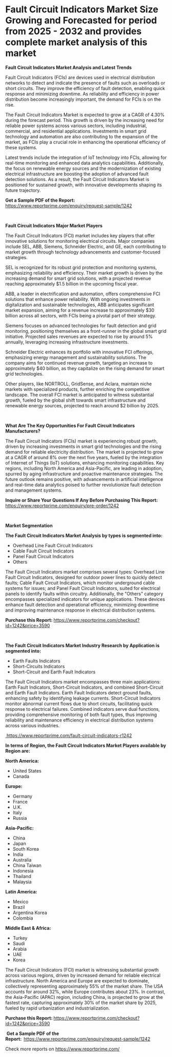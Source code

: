<p><h1>Fault Circuit Indicators Market Size Growing and Forecasted for period from 2025 - 2032 and provides complete market analysis of this market</h1></p><p><strong>Fault Circuit Indicators Market Analysis and Latest Trends</strong></p>
<p><p>Fault Circuit Indicators (FCIs) are devices used in electrical distribution networks to detect and indicate the presence of faults such as overloads or short circuits. They improve the efficiency of fault detection, enabling quick response and minimizing downtime. As reliability and efficiency in power distribution become increasingly important, the demand for FCIs is on the rise.</p><p>The Fault Circuit Indicators Market is expected to grow at a CAGR of 4.30% during the forecast period. This growth is driven by the increasing need for reliable power systems across various sectors, including industrial, commercial, and residential applications. Investments in smart grid technology and automation are also contributing to the expansion of the market, as FCIs play a crucial role in enhancing the operational efficiency of these systems.</p><p>Latest trends include the integration of IoT technology into FCIs, allowing for real-time monitoring and enhanced data analytics capabilities. Additionally, the focus on renewable energy sources and the modernization of existing electrical infrastructure are boosting the adoption of advanced fault detection solutions. As a result, the Fault Circuit Indicators Market is positioned for sustained growth, with innovative developments shaping its future trajectory.</p></p>
<p><strong>Get a Sample PDF of the Report:&nbsp;</strong> <a href="https://www.reportprime.com/enquiry/request-sample/1242?utm_campaign=2888&utm_medium=2&utm_source=Github&utm_content=ia&utm_term=18032025&utm_id=fault-circuit-indicators">https://www.reportprime.com/enquiry/request-sample/1242</a></p>
<p>&nbsp;</p>
<p><strong>Fault Circuit Indicators Major Market Players</strong></p>
<p><p>The Fault Circuit Indicators (FCI) market includes key players that offer innovative solutions for monitoring electrical circuits. Major companies include SEL, ABB, Siemens, Schneider Electric, and GE, each contributing to market growth through technology advancements and customer-focused strategies.</p><p>SEL is recognized for its robust grid protection and monitoring systems, emphasizing reliability and efficiency. Their market growth is driven by the increasing demand for smart grid solutions, with a projected revenue reaching approximately $1.5 billion in the upcoming fiscal year.</p><p>ABB, a leader in electrification and automation, offers comprehensive FCI solutions that enhance power reliability. With ongoing investments in digitalization and sustainable technologies, ABB anticipates significant market expansion, aiming for a revenue increase to approximately $30 billion across all sectors, with FCIs being a pivotal part of their strategy.</p><p>Siemens focuses on advanced technologies for fault detection and grid monitoring, positioning themselves as a front-runner in the global smart grid initiative. Projected sales revenues are expected to rise by around 5% annually, leveraging increasing infrastructure investments.</p><p>Schneider Electric enhances its portfolio with innovative FCI offerings, emphasizing energy management and sustainability solutions. The company aims for continued revenue growth, targeting an increase to approximately $40 billion, as they capitalize on the rising demand for smart grid technologies.</p><p>Other players, like NORTROLL, GridSense, and Aclara, maintain niche markets with specialized products, further enriching the competitive landscape. The overall FCI market is anticipated to witness substantial growth, fueled by the global shift towards smart infrastructure and renewable energy sources, projected to reach around $2 billion by 2025.</p></p>
<p>&nbsp;</p>
<p><strong>What Are The Key Opportunities For Fault Circuit Indicators Manufacturers?</strong></p>
<p><p>The Fault Circuit Indicators (FCIs) market is experiencing robust growth, driven by increasing investments in smart grid technologies and the rising demand for reliable electricity distribution. The market is projected to grow at a CAGR of around 8% over the next five years, fueled by the integration of Internet of Things (IoT) solutions, enhancing monitoring capabilities. Key regions, including North America and Asia-Pacific, are leading in adoption, spurred by aging infrastructure and proactive maintenance strategies. The future outlook remains positive, with advancements in artificial intelligence and real-time data analytics poised to further revolutionize fault detection and management systems.</p></p>
<p><strong>Inquire or Share Your Questions If Any Before Purchasing This Report:</strong> <a href="https://www.reportprime.com/enquiry/pre-order/1242?utm_campaign=2888&utm_medium=2&utm_source=Github&utm_content=ia&utm_term=18032025&utm_id=fault-circuit-indicators">https://www.reportprime.com/enquiry/pre-order/1242</a></p>
<p>&nbsp;</p>
<p><strong>Market Segmentation</strong></p>
<p><strong>The Fault Circuit Indicators Market Analysis by types is segmented into:</strong></p>
<p><ul><li>Overhead Line Fault Circuit Indicators</li><li>Cable Fault Circuit Indicators</li><li>Panel Fault Circuit Indicators</li><li>Others</li></ul></p>
<p><p>The Fault Circuit Indicators market comprises several types: Overhead Line Fault Circuit Indicators, designed for outdoor power lines to quickly detect faults; Cable Fault Circuit Indicators, which monitor underground cable systems for issues; and Panel Fault Circuit Indicators, suited for electrical panels to identify faults within circuitry. Additionally, the "Others" category encompasses specialized indicators for unique applications. These devices enhance fault detection and operational efficiency, minimizing downtime and improving maintenance response in electrical distribution systems.</p></p>
<p><strong>Purchase this Report:&nbsp;</strong><a href="https://www.reportprime.com/checkout?id=1242&price=3590&utm_campaign=2888&utm_medium=2&utm_source=Github&utm_content=ia&utm_term=18032025&utm_id=fault-circuit-indicators">https://www.reportprime.com/checkout?id=1242&price=3590</a></p>
<p>&nbsp;</p>
<p><strong>The Fault Circuit Indicators Market Industry Research by Application is segmented into:</strong></p>
<p><ul><li>Earth Faults Indicators</li><li>Short-Circuits Indicators</li><li>Short-Circuit and Earth Fault Indicators</li></ul></p>
<p><p>The Fault Circuit Indicators market encompasses three main applications: Earth Fault Indicators, Short-Circuit Indicators, and combined Short-Circuit and Earth Fault Indicators. Earth Fault Indicators detect ground faults, enhancing safety by identifying leakage currents. Short-Circuit Indicators monitor abnormal current flows due to short circuits, facilitating quick response to electrical failures. Combined indicators serve dual functions, providing comprehensive monitoring of both fault types, thus improving reliability and maintenance efficiency in electrical distribution systems across various industries.</p></p>
<p><a href="https://www.reportprime.com/fault-circuit-indicators-r1242?utm_campaign=2888&utm_medium=2&utm_source=Github&utm_content=ia&utm_term=18032025&utm_id=fault-circuit-indicators">&nbsp;https://www.reportprime.com/fault-circuit-indicators-r1242</a></p>
<p><strong>In terms of Region, the Fault Circuit Indicators Market Players available by Region are:</strong></p>
<p>
    <p> <strong> North America: </strong>
        <ul>
            <li>United States</li>
            <li>Canada</li>
        </ul>
        </p> 
    <p> <strong> Europe: </strong>
        <ul>
            <li>Germany</li>
            <li>France</li>
            <li>U.K.</li>
            <li>Italy</li>
            <li>Russia</li>
        </ul>
        </p> 
    <p> <strong> Asia-Pacific: </strong>
        <ul>
            <li>China</li>
            <li>Japan</li>
            <li>South Korea</li>
            <li>India</li>
            <li>Australia</li>
            <li>China Taiwan</li>
            <li>Indonesia</li>
            <li>Thailand</li>
            <li>Malaysia</li>
        </ul>
        </p> 
    <p> <strong> Latin America: </strong>
        <ul>
            <li>Mexico</li>
            <li>Brazil</li>
            <li>Argentina Korea</li>
            <li>Colombia</li>
        </ul>
        </p> 
    <p> <strong> Middle East & Africa: </strong>
        <ul>
            <li>Turkey</li>
            <li>Saudi</li>
            <li>Arabia</li>
            <li>UAE</li>
            <li>Korea</li>
        </ul>
    </p>
    </p>
<p><p>The Fault Circuit Indicators (FCI) market is witnessing substantial growth across various regions, driven by increased demand for reliable electrical infrastructure. North America and Europe are expected to dominate, collectively representing approximately 55% of the market share. The USA accounts for around 32%, while Europe contributes about 23%. In contrast, the Asia-Pacific (APAC) region, including China, is projected to grow at the fastest rate, capturing approximately 30% of the market share by 2025, fueled by rapid urbanization and industrialization.</p></p>
<p><strong>Purchase this Report: </strong><a href="https://www.reportprime.com/checkout?id=1242&price=3590&utm_campaign=2888&utm_medium=2&utm_source=Github&utm_content=ia&utm_term=18032025&utm_id=fault-circuit-indicators">https://www.reportprime.com/checkout?id=1242&price=3590</a></p>
<p>&nbsp;<strong>Get a Sample PDF of the Report:&nbsp;&nbsp;</strong><a href="https://www.reportprime.com/enquiry/request-sample/1242?utm_campaign=2888&utm_medium=2&utm_source=Github&utm_content=ia&utm_term=18032025&utm_id=fault-circuit-indicators">https://www.reportprime.com/enquiry/request-sample/1242</a></p>
<p><strong></strong></p>
<p>Check more reports on <a href="https://www.reportprime.com/?utm_campaign=2888&utm_medium=2&utm_source=Github&utm_content=ia&utm_term=18032025&utm_id=fault-circuit-indicators">https://www.reportprime.com/</a></p>